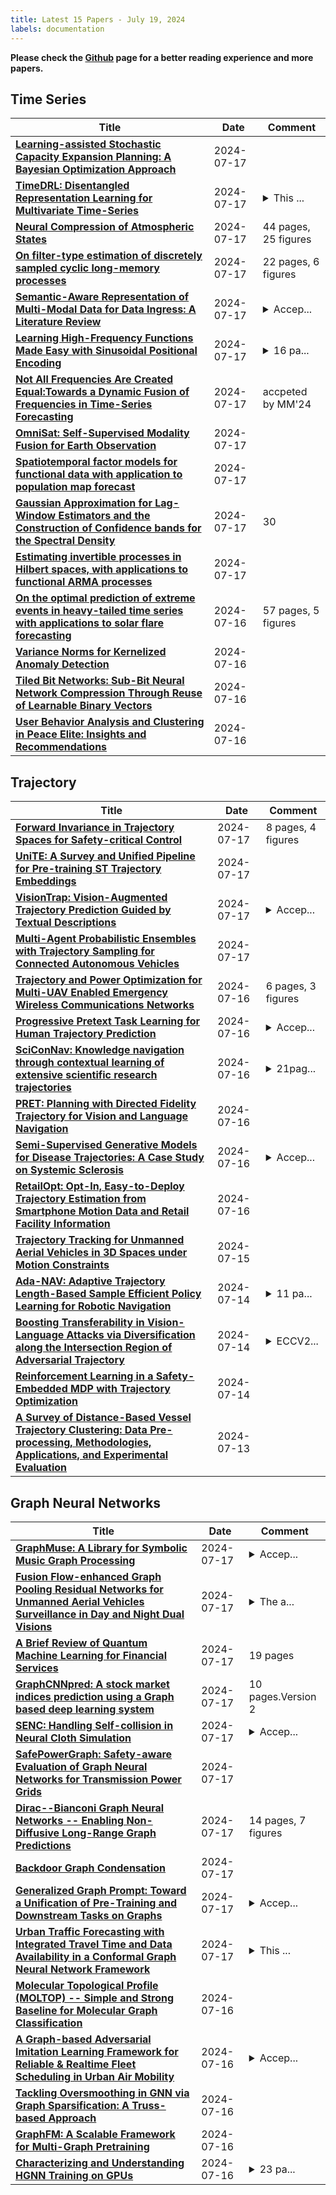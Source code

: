 ```yaml
---
title: Latest 15 Papers - July 19, 2024
labels: documentation
---
```

**Please check the [Github](https://github.com/zezhishao/MTS_Daily_ArXiv) page for a better reading experience and more papers.**

## Time Series
| **Title** | **Date** | **Comment** |
| --- | --- | --- |
| **[Learning-assisted Stochastic Capacity Expansion Planning: A Bayesian Optimization Approach](http://arxiv.org/abs/2401.10451v4)** | 2024-07-17 |  |
| **[TimeDRL: Disentangled Representation Learning for Multivariate Time-Series](http://arxiv.org/abs/2312.04142v3)** | 2024-07-17 | <details><summary>This ...</summary><p>This paper has been accepted by the International Conference on Data Engineering (ICDE) 2024</p></details> |
| **[Neural Compression of Atmospheric States](http://arxiv.org/abs/2407.11666v2)** | 2024-07-17 | 44 pages, 25 figures |
| **[On filter-type estimation of discretely sampled cyclic long-memory processes](http://arxiv.org/abs/2407.12444v1)** | 2024-07-17 | 22 pages, 6 figures |
| **[Semantic-Aware Representation of Multi-Modal Data for Data Ingress: A Literature Review](http://arxiv.org/abs/2407.12438v1)** | 2024-07-17 | <details><summary>Accep...</summary><p>Accepted at the 50th Euromicro Conference on Software Engineering and Advanced Applications (SEAA) 2024 as a short paper</p></details> |
| **[Learning High-Frequency Functions Made Easy with Sinusoidal Positional Encoding](http://arxiv.org/abs/2407.09370v2)** | 2024-07-17 | <details><summary>16 pa...</summary><p>16 pages, Conference, Accepted by ICML 2024</p></details> |
| **[Not All Frequencies Are Created Equal:Towards a Dynamic Fusion of Frequencies in Time-Series Forecasting](http://arxiv.org/abs/2407.12415v1)** | 2024-07-17 | accpeted by MM'24 |
| **[OmniSat: Self-Supervised Modality Fusion for Earth Observation](http://arxiv.org/abs/2404.08351v3)** | 2024-07-17 |  |
| **[Spatiotemporal factor models for functional data with application to population map forecast](http://arxiv.org/abs/2302.04412v3)** | 2024-07-17 |  |
| **[Gaussian Approximation for Lag-Window Estimators and the Construction of Confidence bands for the Spectral Density](http://arxiv.org/abs/2407.12316v1)** | 2024-07-17 | 30 |
| **[Estimating invertible processes in Hilbert spaces, with applications to functional ARMA processes](http://arxiv.org/abs/2407.12221v1)** | 2024-07-17 |  |
| **[On the optimal prediction of extreme events in heavy-tailed time series with applications to solar flare forecasting](http://arxiv.org/abs/2407.11887v1)** | 2024-07-16 | 57 pages, 5 figures |
| **[Variance Norms for Kernelized Anomaly Detection](http://arxiv.org/abs/2407.11873v1)** | 2024-07-16 |  |
| **[Tiled Bit Networks: Sub-Bit Neural Network Compression Through Reuse of Learnable Binary Vectors](http://arxiv.org/abs/2407.12075v1)** | 2024-07-16 |  |
| **[User Behavior Analysis and Clustering in Peace Elite: Insights and Recommendations](http://arxiv.org/abs/2407.11772v1)** | 2024-07-16 |  |

## Trajectory
| **Title** | **Date** | **Comment** |
| --- | --- | --- |
| **[Forward Invariance in Trajectory Spaces for Safety-critical Control](http://arxiv.org/abs/2407.12624v1)** | 2024-07-17 | 8 pages, 4 figures |
| **[UniTE: A Survey and Unified Pipeline for Pre-training ST Trajectory Embeddings](http://arxiv.org/abs/2407.12550v1)** | 2024-07-17 |  |
| **[VisionTrap: Vision-Augmented Trajectory Prediction Guided by Textual Descriptions](http://arxiv.org/abs/2407.12345v1)** | 2024-07-17 | <details><summary>Accep...</summary><p>Accepted at ECCV 2024</p></details> |
| **[Multi-Agent Probabilistic Ensembles with Trajectory Sampling for Connected Autonomous Vehicles](http://arxiv.org/abs/2312.13910v3)** | 2024-07-17 |  |
| **[Trajectory and Power Optimization for Multi-UAV Enabled Emergency Wireless Communications Networks](http://arxiv.org/abs/2407.11896v1)** | 2024-07-16 | 6 pages, 3 figures |
| **[Progressive Pretext Task Learning for Human Trajectory Prediction](http://arxiv.org/abs/2407.11588v1)** | 2024-07-16 | <details><summary>Accep...</summary><p>Accepted to ECCV 2024</p></details> |
| **[SciConNav: Knowledge navigation through contextual learning of extensive scientific research trajectories](http://arxiv.org/abs/2401.11742v3)** | 2024-07-16 | <details><summary>21pag...</summary><p>21pages, 13 figures, 6 tables</p></details> |
| **[PRET: Planning with Directed Fidelity Trajectory for Vision and Language Navigation](http://arxiv.org/abs/2407.11487v1)** | 2024-07-16 |  |
| **[Semi-Supervised Generative Models for Disease Trajectories: A Case Study on Systemic Sclerosis](http://arxiv.org/abs/2407.11427v1)** | 2024-07-16 | <details><summary>Accep...</summary><p>Accepted at Machine Learning for Healthcare 2024. arXiv admin note: substantial text overlap with arXiv:2311.08149</p></details> |
| **[RetailOpt: Opt-In, Easy-to-Deploy Trajectory Estimation from Smartphone Motion Data and Retail Facility Information](http://arxiv.org/abs/2404.12548v2)** | 2024-07-16 |  |
| **[Trajectory Tracking for Unmanned Aerial Vehicles in 3D Spaces under Motion Constraints](http://arxiv.org/abs/2407.10837v1)** | 2024-07-15 |  |
| **[Ada-NAV: Adaptive Trajectory Length-Based Sample Efficient Policy Learning for Robotic Navigation](http://arxiv.org/abs/2306.06192v6)** | 2024-07-14 | <details><summary>11 pa...</summary><p>11 pages, 9 figures, 2 tables</p></details> |
| **[Boosting Transferability in Vision-Language Attacks via Diversification along the Intersection Region of Adversarial Trajectory](http://arxiv.org/abs/2403.12445v3)** | 2024-07-14 | <details><summary>ECCV2...</summary><p>ECCV2024. Code is available at https://github.com/SensenGao/VLPTransferAttack</p></details> |
| **[Reinforcement Learning in a Safety-Embedded MDP with Trajectory Optimization](http://arxiv.org/abs/2310.06903v2)** | 2024-07-14 |  |
| **[A Survey of Distance-Based Vessel Trajectory Clustering: Data Pre-processing, Methodologies, Applications, and Experimental Evaluation](http://arxiv.org/abs/2407.11084v1)** | 2024-07-13 |  |

## Graph Neural Networks
| **Title** | **Date** | **Comment** |
| --- | --- | --- |
| **[GraphMuse: A Library for Symbolic Music Graph Processing](http://arxiv.org/abs/2407.12671v1)** | 2024-07-17 | <details><summary>Accep...</summary><p>Accepted at the 25th International Society for Music Information Retrieval Conference (ISMIR 2024)</p></details> |
| **[Fusion Flow-enhanced Graph Pooling Residual Networks for Unmanned Aerial Vehicles Surveillance in Day and Night Dual Visions](http://arxiv.org/abs/2407.12647v1)** | 2024-07-17 | <details><summary>The a...</summary><p>The article is accepted at July 08, 2024 with 13 pages and 10 figures in the Journal of Engineering Applications of Artificial Intelligence, Elsevier</p></details> |
| **[A Brief Review of Quantum Machine Learning for Financial Services](http://arxiv.org/abs/2407.12618v1)** | 2024-07-17 | 19 pages |
| **[GraphCNNpred: A stock market indices prediction using a Graph based deep learning system](http://arxiv.org/abs/2407.03760v2)** | 2024-07-17 | 10 pages.Version 2 |
| **[SENC: Handling Self-collision in Neural Cloth Simulation](http://arxiv.org/abs/2407.12479v1)** | 2024-07-17 | <details><summary>Accep...</summary><p>Accepted at ECCV 2024</p></details> |
| **[SafePowerGraph: Safety-aware Evaluation of Graph Neural Networks for Transmission Power Grids](http://arxiv.org/abs/2407.12421v1)** | 2024-07-17 |  |
| **[Dirac--Bianconi Graph Neural Networks -- Enabling Non-Diffusive Long-Range Graph Predictions](http://arxiv.org/abs/2407.12419v1)** | 2024-07-17 | 14 pages, 7 figures |
| **[Backdoor Graph Condensation](http://arxiv.org/abs/2407.11025v2)** | 2024-07-17 |  |
| **[Generalized Graph Prompt: Toward a Unification of Pre-Training and Downstream Tasks on Graphs](http://arxiv.org/abs/2311.15317v4)** | 2024-07-17 | <details><summary>Accep...</summary><p>Accepted by TKDE. Extension of "GraphPrompt: Unifying Pre-Training and Downstream Tasks for Graph Neural Networks". arXiv admin note: substantial text overlap with arXiv:2302.08043</p></details> |
| **[Urban Traffic Forecasting with Integrated Travel Time and Data Availability in a Conformal Graph Neural Network Framework](http://arxiv.org/abs/2407.12238v1)** | 2024-07-17 | <details><summary>This ...</summary><p>This manuscript has been accepted at the IEEE International Transportation Systems Conference (ITSC) 2024 which will be held September 24- 27, 2024 in Edmonton, Canada</p></details> |
| **[Molecular Topological Profile (MOLTOP) -- Simple and Strong Baseline for Molecular Graph Classification](http://arxiv.org/abs/2407.12136v1)** | 2024-07-16 |  |
| **[A Graph-based Adversarial Imitation Learning Framework for Reliable & Realtime Fleet Scheduling in Urban Air Mobility](http://arxiv.org/abs/2407.12113v1)** | 2024-07-16 | <details><summary>Accep...</summary><p>Accepted for presentation at the AIAA Aviation Forum 2024</p></details> |
| **[Tackling Oversmoothing in GNN via Graph Sparsification: A Truss-based Approach](http://arxiv.org/abs/2407.11928v1)** | 2024-07-16 |  |
| **[GraphFM: A Scalable Framework for Multi-Graph Pretraining](http://arxiv.org/abs/2407.11907v1)** | 2024-07-16 |  |
| **[Characterizing and Understanding HGNN Training on GPUs](http://arxiv.org/abs/2407.11790v1)** | 2024-07-16 | <details><summary>23 pa...</summary><p>23 pages, 14 figures, submitted to ACM TACO</p></details> |

